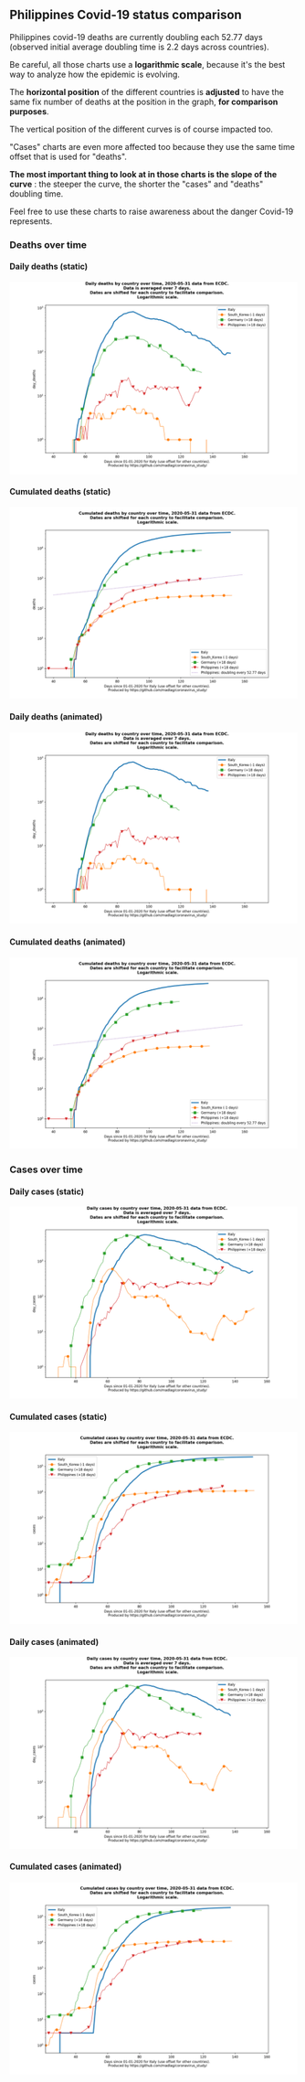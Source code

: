 ## Philippines Covid-19 status comparison 

Philippines covid-19 deaths are currently doubling each 52.77 days (observed initial average doubling time is 2.2 days across countries).



Be careful, all those charts use a **logarithmic scale**, because it's the best way to analyze how the epidemic is evolving.
 
The **horizontal position** of the different countries is **adjusted** to have the same fix number of deaths at the position in the graph, **for comparison purposes**.

The vertical position of the different curves is of course impacted too.

"Cases" charts are even more affected too because they use the same time offset that is used for "deaths".

**The most important thing to look at in those charts is the slope of the curve** : the steeper the curve, the shorter the "cases" and "deaths" doubling time.

Feel free to use these charts to raise awareness about the danger Covid-19 represents. 


 
### Deaths over time
 
#### Daily deaths (static)
![Philippines covid-19 daily deaths static chart](https://raw.githubusercontent.com/madlag/coronavirus_study/master/notebooks/graphs/2020-05-31/countries/Philippines/2020-05-31_Philippines_day_deaths.png "Philippines covid-19 day_deaths static chart")   
 
#### Cumulated deaths (static)
![Philippines covid-19 cumulated deaths static chart](https://raw.githubusercontent.com/madlag/coronavirus_study/master/notebooks/graphs/2020-05-31/countries/Philippines/2020-05-31_Philippines_deaths.png "Philippines covid-19 deaths static chart")   
 
#### Daily deaths (animated)
![Philippines covid-19 daily deaths animated chart](https://raw.githubusercontent.com/madlag/coronavirus_study/master/notebooks/graphs/2020-05-31/countries/Philippines/2020-05-31_Philippines_day_deaths.gif "Philippines covid-19 day_deaths animated chart")   
 
#### Cumulated deaths (animated)
![Philippines covid-19 cumulated deaths animated chart](https://raw.githubusercontent.com/madlag/coronavirus_study/master/notebooks/graphs/2020-05-31/countries/Philippines/2020-05-31_Philippines_deaths.gif "Philippines covid-19 deaths animated chart")   

 
### Cases over time
 
#### Daily cases (static)
![Philippines covid-19 daily cases static chart](https://raw.githubusercontent.com/madlag/coronavirus_study/master/notebooks/graphs/2020-05-31/countries/Philippines/2020-05-31_Philippines_day_cases.png "Philippines covid-19 day_cases static chart")   
 
#### Cumulated cases (static)
![Philippines covid-19 cumulated cases static chart](https://raw.githubusercontent.com/madlag/coronavirus_study/master/notebooks/graphs/2020-05-31/countries/Philippines/2020-05-31_Philippines_cases.png "Philippines covid-19 cases static chart")   
 
#### Daily cases (animated)
![Philippines covid-19 daily cases animated chart](https://raw.githubusercontent.com/madlag/coronavirus_study/master/notebooks/graphs/2020-05-31/countries/Philippines/2020-05-31_Philippines_day_cases.gif "Philippines covid-19 day_cases animated chart")   
 
#### Cumulated cases (animated)
![Philippines covid-19 cumulated cases animated chart](https://raw.githubusercontent.com/madlag/coronavirus_study/master/notebooks/graphs/2020-05-31/countries/Philippines/2020-05-31_Philippines_cases.gif "Philippines covid-19 cases animated chart")   

